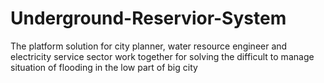 # Underground-Reservior-System
The platform solution for city planner, water resource engineer and electricity service sector work together for solving the difficult to manage situation of flooding in the low part of big city
